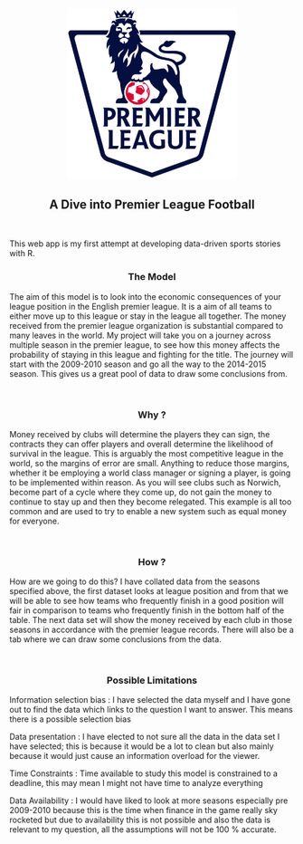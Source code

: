 <center><img src="Premier-League-Logo.png" alt="logo" width="300"></center>

<center><h2>A Dive into Premier League Football</h2></center>
<br>

This web app is my first attempt at developing data-driven sports stories with R.

<center><h3>The Model</h3></center>

The aim of this model is to look into the economic consequences of your league position in the English premier league. It is a aim of all teams to either move up to this league or stay in the league all together. The money received from the premier league organization is substantial compared to many leaves in the world. My project will take you on a journey across multiple season in the premier league, to see how this money affects the probability of staying in this league and fighting for the title. The journey will start with the 2009-2010 season and go all the way to the 2014-2015 season. This gives us a great pool of data to draw some conclusions from. 

<br>

<center><h3>Why ?</h3></center>

Money received by clubs will determine the players they can sign, the contracts they can offer players and overall determine the likelihood of survival in the league. This is arguably the most competitive league in the world, so the margins of error are small. Anything to reduce those margins, whether it be employing a world class manager or signing a player, is going to be implemented within reason. As you will see clubs such as Norwich, become part of a cycle where they come up, do not gain the money to continue to stay up and then they become relegated. This example is all too common and are used to try to enable a new system such as equal money for everyone. 

<br>

<center><h3>How ?</h3></center>

How are we going to do this? I have collated data from the seasons specified above, the first dataset looks at league position and from that we will be able to see how teams who frequently finish in a good position will fair in comparison to teams who frequently finish in the bottom half of the table. The next data set will show the money received by each club in those seasons in accordance with the premier league records. There will also be a tab where we can draw some conclusions from the data. 

<br>

<center><h3> Possible Limitations </h3></center>

Information selection bias : I have selected the data myself and I have gone out to find the data which links to the question I want to answer. This means there is a possible selection bias


Data presentation : I have elected to not sure all the data in the data set I have selected; this is because it would be a lot to clean but also mainly because it would just cause an information overload for the viewer.


Time Constraints : Time available to study this model is constrained to a deadline, this may mean I might not have time to analyze everything


Data Availability : I would have liked to look at more seasons especially pre 2009-2010 because this is the time when finance in the game really sky rocketed but due to availability this is not possible and also the data is relevant to my question, all the assumptions will not be 100 % accurate.

<br>
<br>
<br>

